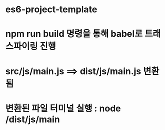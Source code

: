 # es6-project-template
# npm run build 명령을 통해 babel로 트래스파이링 진행 
# src/js/main.js ==> dist/js/main.js 변환됨 
# 변환된 파일 터미널 실행 : node /dist/js/main
